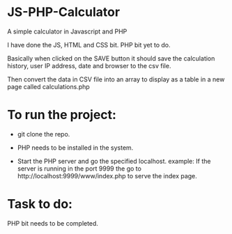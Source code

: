 # JS-PHP-Calculator

A simple calculator in Javascript and PHP

I have done the JS, HTML and CSS bit. PHP bit yet to do.

Basically when clicked on the SAVE button it should save the calculation history, user IP address, date and browser to the csv file.

Then convert the data in CSV file into an array to display as a table in a new page called calculations.php

# To run the project:

- git clone the repo.

- PHP needs to be installed in the system.

- Start the PHP server and go the specified localhost.
  example: If the server is running in the port 9999 the go to http://localhost:9999/www/index.php to serve the index page.

# Task to do:

PHP bit needs to be completed.

